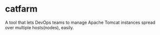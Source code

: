 # catfarm
A tool that lets DevOps teams to manage Apache Tomcat instances spread over multiple hosts(nodes), easily.
